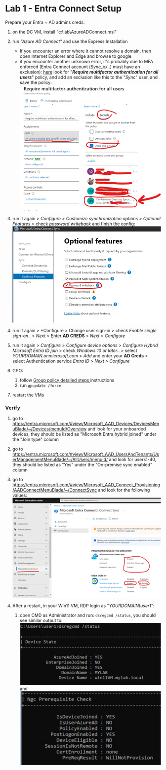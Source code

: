 # Lab 1 - Entra Connect Setup
Prepare your Entra + AD admins creds:
1. on the DC VM, install "c:\lab\AzureADConnect.msi"

2. run *"Azure AD Connect"* and use the Express Installation
    * If you encounter an error where it cannot resolve a domain, then open Internet Explorer and Edge and browse to google
    * if you encounter another unknown error, it's probably due to MFA enforced (Entra Connect account (*Sync_xx..*) must have an exclusion):
        [here](https://entra.microsoft.com/#view/Microsoft_AAD_ConditionalAccess/ConditionalAccessBlade/~/Policies/fromNav/) look for "***Require multifactor authentication for all users***" policy, and add an exclusion like this to the "*Sync*" user, and save the policy: 
        ![add_mfa_exclusion](fix_mfa.png)

3. run it again > *Configure > Customize synchronization options > Optional Features >* check *password writeback* and finish the config: 
    !["password writeback"](pass_writeback.png)

4. run it again > *Configure > Change user sign-in >  check *Enable single sign-on*.. > *Next* > Enter **AD CREDS** > *Next > Configure*

5. run it again > *Configure > Configure device options > Configure Hybrid Microsoft Entra ID join* > check *Windows 10 or later*.. > select *YOURDOMAIN.onmicrosoft.com* > *Add* and enter your **AD Creds** > select Authentication service *Entra ID* >  *Next > Configure*

6. GPO:
    1. follow  [Group policy detailed steps
](https://learn.microsoft.com/en-us/entra/identity/hybrid/connect/how-to-connect-sso-quick-start#group-policy-detailed-steps) instructions 
    2. run ```gpupdate /force``` 

6. restart the VMs

### Verify
1. go to https://entra.microsoft.com/#view/Microsoft_AAD_Devices/DevicesMenuBlade/~/Devices/menuId/Overview and look for your onboarded devices, they should be listed as "Microsoft Entra hybrid joined" under the "Join type" column

2. go to https://entra.microsoft.com/#view/Microsoft_AAD_UsersAndTenants/UserManagementMenuBlade/~/AllUsers/menuId/ and look for users1-40, they should be listed as "Yes" under the "On-premise sync enabled" column

3. go to https://entra.microsoft.com/#view/Microsoft_AAD_Connect_Provisioning/AADConnectMenuBlade/~/ConnectSync and look for the following values: 
    ![connect](connect_validation.png)

4. After a restart, in your Win11 VM, RDP login as "*YOURDOMAIN\user1*":
    1. open CMD as Administrator and run: ```dsregcmd /status```, you should see similar output to:
        ![dsreg](dsregcmd_status_1.png)
        and 
        ![dsreg2](dsregcmd_status_2.png)